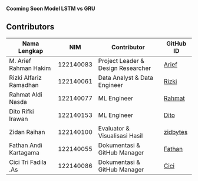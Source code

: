 **Cooming Soon Model LSTM vs GRU**


## Contributors

| Nama Lengkap             | NIM         | Contributor                            | GitHub ID                       |
|--------------------------|-------------|----------------------------------------|----------------------------------|
| M. Arief Rahman Hakim    | 122140083   | Project Leader & Design Researcher     | [Arief](https://github.com/akuayip) |
| Rizki Alfariz Ramadhan   | 122140061   | Data Analyst & Data Engineer           | [Rizki](https://github.com/Alfariz11)|
| Rahmat Aldi Nasda        | 122140077   | ML Engineer                            | [Rahmat](https://github.com/urbaee)|
| Dito Rifki Irawan        | 122140153   | ML Engineer                            | [Dito](https://github.com/Caseinn)|
| Zidan Raihan             | 122140100   | Evaluator & Visualisasi Hasil          | [zidbytes](https://github.com/zidbytes) |
| Fathan Andi Kartagama    | 122140055   | Dokumentasi & GitHub Manager           | [Fathan](https://github.com/pataanggs)|
| Cici Tri Fadila .As      | 122140086   | Dokumentasi & GitHub Manager           | [Cici](https://github.com/ceceyeolie)|
